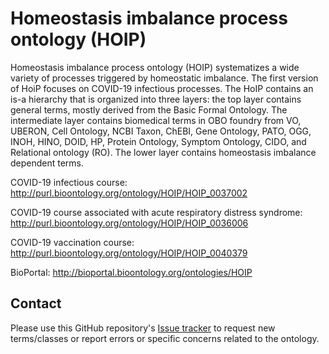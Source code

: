 # Homeostasis imbalance process ontology (HOIP)

Homeostasis imbalance process ontology (HOIP) systematizes a wide variety of processes triggered by homeostatic imbalance. The first version of HoiP focuses on COVID-19 infectious processes. The HoIP contains an is-a hierarchy that is organized into three layers: the top layer contains general terms, mostly derived from the Basic Formal Ontology. The intermediate layer contains biomedical terms in OBO foundry from VO, UBERON, Cell Ontology, NCBI Taxon, ChEBI, Gene Ontology, PATO, OGG, INOH, HINO, DOID, HP, Protein Ontology, Symptom Ontology,  CIDO, and Relational ontology (RO). The lower layer contains homeostasis imbalance dependent terms.

COVID-19 infectious course:
http://purl.bioontology.org/ontology/HOIP/HOIP_0037002

COVID-19 course associated with acute respiratory distress syndrome:
http://purl.bioontology.org/ontology/HOIP/HOIP_0036006

COVID-19 vaccination course:
http://purl.bioontology.org/ontology/HOIP/HOIP_0040379

BioPortal: http://bioportal.bioontology.org/ontologies/HOIP

## Contact

Please use this GitHub repository's [Issue tracker](https://github.com/yuki-yamagata/hoip/issues) to request new terms/classes or report errors or specific concerns related to the ontology.

